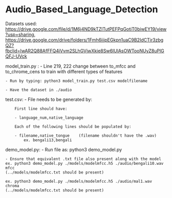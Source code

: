 # Audio_Based_Language_Detection

Datasets used: https://drive.google.com/file/d/1M6j4ND9kTZITutPEFPqGotiT0biwEY19/view?usp=sharing, https://drive.google.com/drive/folders/1Fmh6iiipEGkpn1uaC9B2IdCTir3zbgQZ?fbclid=IwAR2Q88AfFFQ4iVvm2SLhGVjwXkie8Sw6IUlAsOWTooNUyZ8uPlGQFJ-UVck

model_train.py :
    - Line 219, 222 change between to_mfcc and to_chrome_cens to train with different types of features

    - Run by typing: python3 model_train.py test.csv modelfilename

    - Have the dataset in ./audio

    

test.csv: 
    - File needs to be generated by: 

        First line should have:
 
        - language_num,native_language
        
        Each of the following lines should be populated by:
        
        - filename,native_tongue    (filename shouldn't have the .wav)
            ex. bengali13,bengali 


demo_model.py:
    - Run file as: python3 demo_model.py <pathtomodel> <pathtoaudiofile> <feature>

    - Ensure that equivalent .txt file also present along with the model 
    ex. python3 demo_model.py ./models/modelmfcc.h5 ./audio/bengali10.wav mfcc
    (../models/modelmfcc.txt should be present)

    ex. python3 demo_model.py ./models/modelmfcc.h5 ./audio/mal1.wav chroma
    (../models/modelmfcc.txt should be present)

